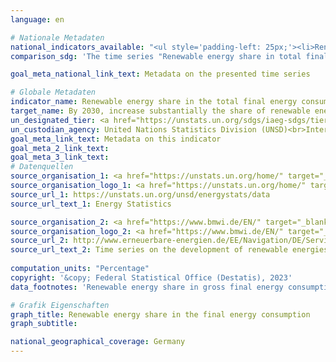 ```yaml
---
language: en    

# Nationale Metadaten    
national_indicators_available: "<ul style='padding-left: 25px;'><li>Renewable energy share in total final energy consumption</li> <li> Renewable energy share in gross final energy consumption</li></ul>"    
comparison_sdg: 'The time series "Renewable energy share in total final energy consumption" is compliant with the global metadata. The time series "Renewable energy share in gross final energy consumption" provides additional information.'    

goal_meta_national_link_text: Metadata on the presented time series    

# Globale Metadaten    
indicator_name: Renewable energy share in the total final energy consumption    
target_name: By 2030, increase substantially the share of renewable energy in the global energy mix    
un_designated_tier: <a href="https://unstats.un.org/sdgs/iaeg-sdgs/tier-classification/" title="Click here for more information on the UN tier classification."  target="_blank" onclick="return confirm_alert(this);">Tier I</a>    
un_custodian_agency: United Nations Statistics Division (UNSD)<br>International Energy Agency (IEA)<br>International Renewable Energy Agency (IRENA)    
goal_meta_link_text: Metadata on this indicator    
goal_meta_2_link_text:     
goal_meta_3_link_text:         
# Datenquellen
source_organisation_1: <a href="https://unstats.un.org/home/" target="_blank" onclick="return confirm_alert(this);" onclick="return confirm_alert(this);"> United Nations Statistics Division (UNSD) </a>
source_organisation_logo_1: <a href="https://unstats.un.org/home/" target="_blank" onclick="return confirm_alert(this);" onclick="return confirm_alert(this);"><img src="https://g205sdgs.github.io/sdg-indicators/public/OrgImgEn/unsd.png" alt="Logo unsd" style="height:60px; width:148px"/></a>
source_url_1: https://unstats.un.org/unsd/energystats/data
source_url_text_1: Energy Statistics

source_organisation_2: <a href="https://www.bmwi.de/EN/" target="_blank" onclick="return confirm_alert(this);"> Federal Ministry for Economic Affairs and Climate Action </a>
source_organisation_logo_2: <a href="https://www.bmwi.de/EN/" target="_blank" onclick="return confirm_alert(this);"><img src="https://g205sdgs.github.io/sdg-indicators/public/OrgImgEn/bmwk.png" alt="Logo bmwk" style="height:60px; width:148px"/></a>
source_url_2: http://www.erneuerbare-energien.de/EE/Navigation/DE/Service/Erneuerbare_Energien_in_Zahlen/Zeitreihen/zeitreihen.html
source_url_text_2: Time series on the development of renewable energies in Germany (only available in German)
    
computation_units: "Percentage"    
copyright: '&copy; Federal Statistical Office (Destatis), 2023'    
data_footnotes: 'Renewable energy share in gross final energy consumption: Partly revised data.<br>• Renewable energy share in total final energy consumption: Data is only available until 2017.'    

# Grafik Eigenschaften    
graph_title: Renewable energy share in the final energy consumption
graph_subtitle:     

national_geographical_coverage: Germany    
---
```


<span></span>